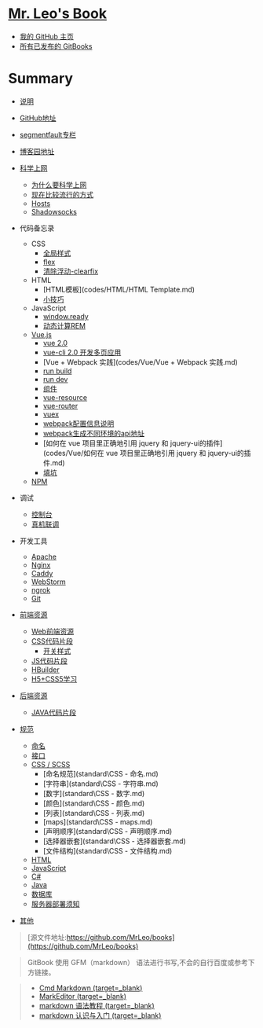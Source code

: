 # [Mr. Leo's Book](https://mrleo.gitbooks.io/books/content/)

- [我的 GitHub 主页](https://github.com/MrLeo)
- [所有已发布的 GitBooks](https://www.gitbook.com/@mrleo)


# Summary

* [说明](README.md)
* [GitHub地址](https://github.com/MrLeo)
* [segmentfault专栏](https://segmentfault.com/blog/mr-leo)
* [博客园地址](http:/www.cnblogs.com/blog-leo)

* [科学上网](GFW/README.md)
     * [为什么要科学上网](GFW/why.md)
     * [现在比较流行的方式](GFW/how.md)
     * [Hosts](GFW/hosts.md)
     * [Shadowsocks](GFW/shadowsocks.md)

* 代码备忘录
     * CSS
         * [全局样式](codes/CSS/global.md)
         * [flex](codes/CSS/flex.md)
         * [清除浮动-clearfix](codes/CSS/clearfix.md)
     * HTML
         * [HTML模板](codes/HTML/HTML Template.md)
         * [小技巧](codes/HTML/小技巧.md)
     * JavaScript
         * [window.ready](codes/JavaScript/window.ready.md)
         * [动态计算REM](codes/JavaScript/动态计算REM.md)
     * [Vue.js](codes/Vue/README.md)
         * [vue 2.0](codes/Vue/vue2.0.md)
         * [vue-cli 2.0 开发多页应用](codes/Vue/vue-cli多页应用.md)
         * [Vue + Webpack 实践](codes/Vue/Vue + Webpack 实践.md)
         * [run build](codes/Vue/run_build.md)
         * [run dev](codes/Vue/run_dev.md)
         * [组件](codes/Vue/组件.md)
         * [vue-resource](codes/Vue/vue-resource.md)
         * [vue-router](codes/Vue/vue-router.md)
         * [vuex](codes/Vue/vuex.md)
         * [webpack配置信息说明](codes/Vue/webpack配置信息说明.md)
         * [webpack生成不同环境的api地址](codes/Vue/webpack生成不同环境的api地址.md)
         * [如何在 vue 项目里正确地引用 jquery 和 jquery-ui的插件](codes/Vue/如何在 vue 项目里正确地引用 jquery 和 jquery-ui的插件.md)
         * [填坑](codes/Vue/错误收集.md)
     * [NPM](C:/Users/lxbin/Documents/WWW/books/codes/NPM.md)

* 调试
     * [控制台](resource/console.md)
     * [真机联调](resource/debugger.md)

* 开发工具
     * [Apache](tools/Apache.md)
     * [Nginx](tools/nginx.md)
     * [Caddy](tools/caddy.md)
     * [WebStorm](tools/WebStorm.md)
     * [ngrok](tools/ngrok.md)
     * [Git](tools/git.md)

* [前端资源](resource/README.md)
     * [Web前端资源](resource/Web前端.md)
     * [CSS代码片段](resource/CSS代码片段.md)
       * [开关样式](resource/switch.md)
     * [JS代码片段](resource/JS代码片段.md)
     * [HBuilder](resource/HBuilder.md)
     * [H5+CSS5学习](resource/H5+CSS3.md)

* [后端资源](resource2/README.md)
     * [JAVA代码片段](resource2/java.md)

* [规范](standard/README.md)
     * [命名](standard/命名.md)
     * [接口](standard/接口.md)
     * [CSS / SCSS](standard/CSS.md)
          * [命名规范](standard\CSS - 命名.md)
          * [字符串](standard\CSS - 字符串.md)
          * [数字](standard\CSS - 数字.md)
          * [颜色](standard\CSS - 颜色.md)
          * [列表](standard\CSS - 列表.md)
          * [maps](standard\CSS - maps.md)
          * [声明顺序](standard\CSS - 声明顺序.md)
          * [选择器嵌套](standard\CSS - 选择器嵌套.md)
          * [文件结构](standard\CSS - 文件结构.md)
     * [HTML](standard/HTML.md)
     * [JavaScript](standard/JavaScript.md)
     * [C#](standard/csharp.md)
     * [Java](standard/java.md)
     * [数据库](standard/数据库.md)
     * [服务器部署须知](standard/项目部署须知.md)

* [其他](other)



> [源文件地址:https://github.com/MrLeo/books](https://github.com/MrLeo/books)

> GitBook 使用 GFM（markdown） 语法进行书写,不会的自行百度或参考下方链接。

> - [Cmd Markdown (target=_blank)](https://www.zybuluo.com/mdeditor)
> - [MarkEditor (target=_blank)](https://markeditor.bitcron.com/)
> - [markdown 语法教程 (target=_blank)](https://www.zybuluo.com/techird/note/46064)
> - [markdown 认识与入门 (target=_blank)](http://sspai.com/25137)